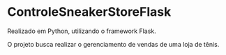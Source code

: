 # ControleSneakerStoreFlask

Realizado em Python, utilizando o framework Flask.

O projeto busca realizar o gerenciamento de vendas de uma loja de tênis.

